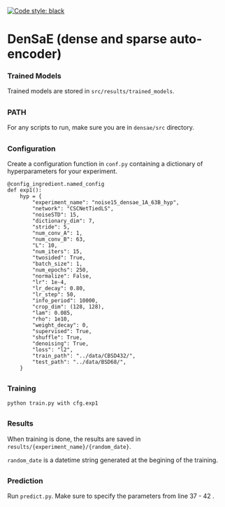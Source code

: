 [![Code style: black](https://img.shields.io/badge/code%20style-black-000000.svg)](https://github.com/ambv/black)

# DenSaE (dense and sparse auto-encoder)

### Trained Models

Trained models are stored in `src/results/trained_models`.

##
### PATH

For any scripts to run, make sure you are in `densae/src` directory.

##
### Configuration


Create a configuration function in `conf.py` containing a dictionary of hyperparameters for your experiment.

```
@config_ingredient.named_config
def exp1():
    hyp = { 
        "experiment_name": "noise15_densae_1A_63B_hyp",
        "network": "CSCNetTiedLS",
        "noiseSTD": 15,
        "dictionary_dim": 7,
        "stride": 5,
        "num_conv_A": 1,
        "num_conv_B": 63,
        "L": 10,
        "num_iters": 15,
        "twosided": True,
        "batch_size": 1,
        "num_epochs": 250,
        "normalize": False,
        "lr": 1e-4,
        "lr_decay": 0.80,
        "lr_step": 50,
        "info_period": 10000,
        "crop_dim": (128, 128),
        "lam": 0.085,
        "rho": 1e10,
        "weight_decay": 0,
        "supervised": True,
        "shuffle": True,
        "denoising": True,
        "loss": "l2",
        "train_path": "../data/CBSD432/",
        "test_path": "../data/BSD68/",
    }
```

##
### Training

`python train.py with cfg.exp1`

##
### Results

When training is done, the results are saved in `results/{experiment_name}/{random_date}`. 

`random_date` is a datetime string generated at the begining of the training.

##
### Prediction

Run `predict.py`. Make sure to specify the parameters from line 37 - 42 . 
